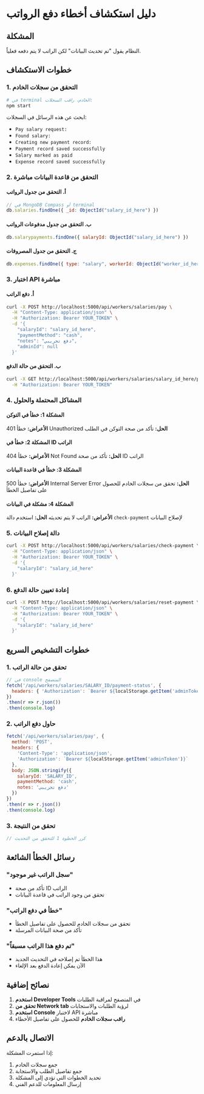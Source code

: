 # دليل استكشاف أخطاء دفع الرواتب

## المشكلة
النظام يقول "تم تحديث البيانات" لكن الراتب لا يتم دفعه فعلياً.

## خطوات الاستكشاف

### 1. التحقق من سجلات الخادم
```bash
# في terminal الخادم، راقب السجلات:
npm start
```

ابحث عن هذه الرسائل في السجلات:
- `Pay salary request:`
- `Found salary:`
- `Creating new payment record:`
- `Payment record saved successfully`
- `Salary marked as paid`
- `Expense record saved successfully`

### 2. التحقق من قاعدة البيانات مباشرة

#### أ. التحقق من جدول الرواتب
```javascript
// في MongoDB Compass أو terminal
db.salaries.findOne({ _id: ObjectId("salary_id_here") })
```

#### ب. التحقق من جدول مدفوعات الرواتب
```javascript
db.salarypayments.findOne({ salaryId: ObjectId("salary_id_here") })
```

#### ج. التحقق من جدول المصروفات
```javascript
db.expenses.findOne({ type: "salary", workerId: ObjectId("worker_id_here") })
```

### 3. اختبار API مباشرة

#### أ. دفع الراتب
```bash
curl -X POST http://localhost:5000/api/workers/salaries/pay \
  -H "Content-Type: application/json" \
  -H "Authorization: Bearer YOUR_TOKEN" \
  -d '{
    "salaryId": "salary_id_here",
    "paymentMethod": "cash",
    "notes": "دفع تجريبي",
    "adminId": null
  }'
```

#### ب. التحقق من حالة الدفع
```bash
curl -X GET http://localhost:5000/api/workers/salaries/salary_id_here/payment-status \
  -H "Authorization: Bearer YOUR_TOKEN"
```

### 4. المشاكل المحتملة والحلول

#### المشكلة 1: خطأ في التوكن
**الأعراض:** خطأ 401 Unauthorized
**الحل:** تأكد من صحة التوكن في الطلب

#### المشكلة 2: خطأ في ID الراتب
**الأعراض:** خطأ 404 Not Found
**الحل:** تأكد من صحة ID الراتب

#### المشكلة 3: خطأ في قاعدة البيانات
**الأعراض:** خطأ 500 Internal Server Error
**الحل:** تحقق من سجلات الخادم للحصول على تفاصيل الخطأ

#### المشكلة 4: مشكلة في البيانات
**الأعراض:** الراتب لا يتم تحديثه
**الحل:** استخدم دالة `check-payment` لإصلاح البيانات

### 5. دالة إصلاح البيانات

```bash
curl -X POST http://localhost:5000/api/workers/salaries/check-payment \
  -H "Content-Type: application/json" \
  -H "Authorization: Bearer YOUR_TOKEN" \
  -d '{
    "salaryId": "salary_id_here"
  }'
```

### 6. إعادة تعيين حالة الدفع

```bash
curl -X POST http://localhost:5000/api/workers/salaries/reset-payment \
  -H "Content-Type: application/json" \
  -H "Authorization: Bearer YOUR_TOKEN" \
  -d '{
    "salaryId": "salary_id_here"
  }'
```

## خطوات التشخيص السريع

### 1. تحقق من حالة الراتب
```javascript
// في console المتصفح
fetch('/api/workers/salaries/SALARY_ID/payment-status', {
  headers: { 'Authorization': `Bearer ${localStorage.getItem('adminToken')}` }
})
.then(r => r.json())
.then(console.log)
```

### 2. حاول دفع الراتب
```javascript
fetch('/api/workers/salaries/pay', {
  method: 'POST',
  headers: {
    'Content-Type': 'application/json',
    'Authorization': `Bearer ${localStorage.getItem('adminToken')}`
  },
  body: JSON.stringify({
    salaryId: 'SALARY_ID',
    paymentMethod: 'cash',
    notes: 'دفع تجريبي'
  })
})
.then(r => r.json())
.then(console.log)
```

### 3. تحقق من النتيجة
```javascript
// كرر الخطوة 1 للتحقق من التحديث
```

## رسائل الخطأ الشائعة

### "سجل الراتب غير موجود"
- تأكد من صحة ID الراتب
- تحقق من وجود الراتب في قاعدة البيانات

### "خطأ في دفع الراتب"
- تحقق من سجلات الخادم للحصول على تفاصيل الخطأ
- تأكد من صحة البيانات المرسلة

### "تم دفع هذا الراتب مسبقاً"
- هذا الخطأ تم إصلاحه في التحديث الجديد
- الآن يمكن إعادة الدفع بعد الإلغاء

## نصائح إضافية

1. **استخدم Developer Tools** في المتصفح لمراقبة الطلبات
2. **تحقق من Network tab** لرؤية الطلبات والاستجابات
3. **استخدم Console** لاختبار API مباشرة
4. **راقب سجلات الخادم** للحصول على تفاصيل الأخطاء

## الاتصال بالدعم

إذا استمرت المشكلة:
1. جمع سجلات الخادم
2. جمع تفاصيل الطلب والاستجابة
3. تحديد الخطوات التي تؤدي إلى المشكلة
4. إرسال المعلومات للدعم الفني 